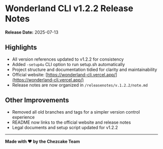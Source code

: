 # Wonderland CLI v1.2.2 Release Notes

**Release Date:** 2025-07-13

## Highlights
- All version references updated to v1.2.2 for consistency
- Added `-setup4u` CLI option to run setup.sh automatically
- Project structure and documentation tidied for clarity and maintainability
- Official website: [https://wonderland-cli.vercel.app/](https://wonderland-cli.vercel.app/)
- Release notes are now organized in `/releasenotes/v.1.2.2/note.md`

## Other Improvements
- Removed all old branches and tags for a simpler version control experience
- README now links to the official website and release notes
- Legal documents and setup script updated for v1.2.2

---

**Made with ❤️ by the Chezcake Team** 